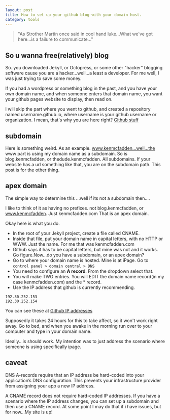 ```yaml
---
layout: post
title: How to set up your github blog with your domain host.
category: tools
---
```


> "As Strother Martin once said in cool hand luke...What we've got here...is a failure to communicate..."

## So u wanna free(relatively) blog

So..you downloaded Jekyll, or Octopress, or some other "hacker" blogging software cause you are a hacker...well...a least a developer. For me
well, I was just trying to save some money.

If you had a wordpress or something blog in the past, and you have your own domain name, and when someone enters that domain name,
you want your github pages website to display, then read on.

I will skip the part where you went to github, and created a repository named username.github.io, where username is your github username or
organization.  I mean, that's why you are here right?  [Github stuff](https://pages.github.com/)

## subdomain
Here is something weird. As an example.  www.kenmcfadden...well...the www part is using my domain name as a subdomain.  So is
blog.kenmcfadden, or thedude.kenmcfadden.  All subdomains.  If your website has a url something like that, you are on the subdomain path.
This post is for the other thing.

## apex domain

The simple way to determine this ...well if its not a subdomain then....

I like to think of it as having no prefixes.  not blog.kenmcfadden, or www.kenmcfadden.  Just kenmcfadden.com
That is an apex domain.

Okay here is what you do.


- In the root of your Jekyll project, create a file called CNAME.
- Inside that file, put your domain name in capital letters, with no HTTP or WWW. Just the name.  For me that was kenmcfadden.com
- Github says it has to be capital letters, but mine was not and it works.  Go figure.Now...do you have a subdomain, or an apex domain?
- Go to where your domain name is hosted.  Mine is at iPage.  Go to  `control panel > domain central > DNS`
- You need to configure an **A record**.  From the dropdown select that.
- You will make TWO entries.  You will EDIT the domain name record(in my case kenmcfadden.com) and the * record.
- Use the IP address that github is currently recommending.

 `192.30.252.153`  <br/>
 `192.30.252.154`

You can see these at  [Github IP addresses](https://help.github.com/articles/tips-for-configuring-an-a-record-with-your-dns-provider/)

Supposedly it takes 24 hours for this to take affect, so it won't work right away.  Go to bed, and when you awake in the morning run
over to your computer and type in your domain name.

Ideally...is should work.  My intention was to just address the scenario where someone is using specifically ipage.

## caveat

DNS A-records require that an IP address be hard-coded into your application’s DNS configuration. This prevents your infrastructure provider from assigning your app a new IP address.

A CNAME record does not require hard-coded IP addresses.  If you have a scenario where the IP address changes, you can set up a subdomain
 and then use a CNAME record.  At some point I may do that if i have issues, but for now...My site is up!









